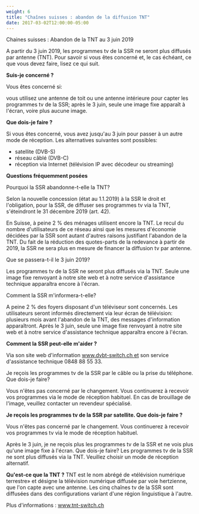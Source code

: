 ```yaml
---
weight: 6
title: "Chaînes suisses : abandon de la diffusion TNT"
date: 2017-03-02T12:00:00-05:00
---
```

Chaines suisses : Abandon de la TNT au 3 juin 2019

A partir du 3 juin 2019, les programmes tv de la SSR ne seront plus diffusés par antenne (TNT). Pour savoir si vous êtes concerné et, le cas échéant, ce que vous devez faire, lisez ce qui suit.

**Suis-je concerné ?**

Vous êtes concerné si:

vous utilisez une antenne de toit ou une antenne intérieure pour capter les programmes tv de la SSR;
après le 3 juin, seule une image fixe apparaît à l'écran, voire plus aucune image.

**Que dois-je faire ?**

Si vous êtes concerné, vous avez jusqu'au 3 juin pour passer à un autre mode de réception.
Les alternatives suivantes sont possibles:

* satellite (DVB-S)
* réseau câblé (DVB-C)
* réception via Internet (télévision IP avec décodeur ou streaming)

**Questions fréquemment posées**

Pourquoi la SSR abandonne-t-elle la TNT?

Selon la nouvelle concession (état au 1.1.2019) à la SSR le droit et l'obligation, pour la SSR, de diffuser ses programmes tv via la TNT, s'éteindront le 31 décembre 2019 (art. 42).

En Suisse, à peine 2 % des ménages utilisent encore la TNT. Le recul du nombre d'utilisateurs de ce réseau ainsi que les mesures d'économie décidées par la SSR sont autant d'autres raisons justifiant l'abandon de la TNT. Du fait de la réduction des quotes-parts de la redevance à partir de 2019, la SSR ne sera plus en mesure de financer la diffusion tv par antenne.


Que se passera-t-il le 3 juin 2019?

Les programmes tv de la SSR ne seront plus diffusés via la TNT. Seule une image fixe renvoyant à notre site web et à notre service d'assistance technique apparaîtra encore à l'écran.


Comment la SSR m'informera-t-elle?

A peine 2 % des foyers disposant d'un téléviseur sont concernés. Les utilisateurs seront informés directement via leur écran de télévision: plusieurs mois avant l'abandon de la TNT, des messages d'information apparaîtront. Après le 3 juin, seule une image fixe renvoyant à notre site web et à notre service d'assistance technique apparaîtra encore à l'écran.


**Comment la SSR peut-elle m'aider ?**

Via son site web d'information www.dvbt-switch.ch et son service d'assistance technique 0848 88 55 33.


Je reçois les programmes tv de la SSR par le câble ou la prise du téléphone. Que dois-je faire?

Vous n'êtes pas concerné par le changement. Vous continuerez à recevoir vos programmes via le mode de réception habituel. En cas de brouillage de l'image, veuillez contacter un revendeur spécialisé.


**Je reçois les programmes tv de la SSR par satellite. Que dois-je faire ?**

Vous n'êtes pas concerné par le changement. Vous continuerez à recevoir vos programmes tv via le mode de réception habituel.

Après le 3 juin, je ne reçois plus les programmes tv de la SSR et ne vois plus qu'une image fixe à l'écran. Que dois-je faire?
Les programmes tv de la SSR ne sont plus diffusés via la TNT. Veuillez choisir un mode de réception alternatif.

**Qu'est-ce que la TNT ?**
TNT est le nom abrégé de «télévision numérique terrestre» et désigne la télévision numérique diffusée par voie hertzienne, que l'on capte avec une antenne. Les cinq chaînes tv de la SSR sont diffusées dans des configurations variant d'une région linguistique à l'autre.


Plus d'informations : www.tnt-switch.ch
